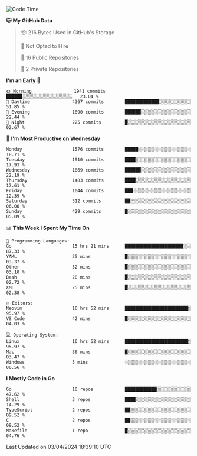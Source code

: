 <!--START_SECTION:waka-->
![Code Time](http://img.shields.io/badge/Code%20Time-476%20hrs%2018%20mins-blue)

**🐱 My GitHub Data** 

> 📦 216 Bytes Used in GitHub's Storage 
 > 
> 🚫 Not Opted to Hire
 > 
> 📜 16 Public Repositories 
 > 
> 🔑 2 Private Repositories 
 > 
**I'm an Early 🐤** 

```text
🌞 Morning                1941 commits        ██████░░░░░░░░░░░░░░░░░░░   23.04 % 
🌆 Daytime                4367 commits        █████████████░░░░░░░░░░░░   51.85 % 
🌃 Evening                1890 commits        ██████░░░░░░░░░░░░░░░░░░░   22.44 % 
🌙 Night                  225 commits         █░░░░░░░░░░░░░░░░░░░░░░░░   02.67 % 
```
📅 **I'm Most Productive on Wednesday** 

```text
Monday                   1576 commits        █████░░░░░░░░░░░░░░░░░░░░   18.71 % 
Tuesday                  1510 commits        ████░░░░░░░░░░░░░░░░░░░░░   17.93 % 
Wednesday                1869 commits        ██████░░░░░░░░░░░░░░░░░░░   22.19 % 
Thursday                 1483 commits        ████░░░░░░░░░░░░░░░░░░░░░   17.61 % 
Friday                   1044 commits        ███░░░░░░░░░░░░░░░░░░░░░░   12.39 % 
Saturday                 512 commits         ██░░░░░░░░░░░░░░░░░░░░░░░   06.08 % 
Sunday                   429 commits         █░░░░░░░░░░░░░░░░░░░░░░░░   05.09 % 
```


📊 **This Week I Spent My Time On** 

```text
💬 Programming Languages: 
Go                       15 hrs 21 mins      ██████████████████████░░░   87.33 % 
YAML                     35 mins             █░░░░░░░░░░░░░░░░░░░░░░░░   03.37 % 
Other                    32 mins             █░░░░░░░░░░░░░░░░░░░░░░░░   03.10 % 
Bash                     28 mins             █░░░░░░░░░░░░░░░░░░░░░░░░   02.72 % 
XML                      25 mins             █░░░░░░░░░░░░░░░░░░░░░░░░   02.38 % 

🔥 Editors: 
Neovim                   16 hrs 52 mins      ████████████████████████░   95.97 % 
VS Code                  42 mins             █░░░░░░░░░░░░░░░░░░░░░░░░   04.03 % 

💻 Operating System: 
Linux                    16 hrs 52 mins      ████████████████████████░   95.97 % 
Mac                      36 mins             █░░░░░░░░░░░░░░░░░░░░░░░░   03.47 % 
Windows                  5 mins              ░░░░░░░░░░░░░░░░░░░░░░░░░   00.56 % 
```

**I Mostly Code in Go** 

```text
Go                       10 repos            ████████████░░░░░░░░░░░░░   47.62 % 
Shell                    3 repos             ████░░░░░░░░░░░░░░░░░░░░░   14.29 % 
TypeScript               2 repos             ██░░░░░░░░░░░░░░░░░░░░░░░   09.52 % 
C                        2 repos             ██░░░░░░░░░░░░░░░░░░░░░░░   09.52 % 
Makefile                 1 repo              █░░░░░░░░░░░░░░░░░░░░░░░░   04.76 % 
```




 Last Updated on 03/04/2024 18:39:10 UTC
<!--END_SECTION:waka-->
